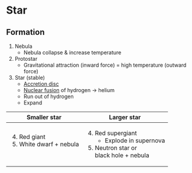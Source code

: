 # Star

## Formation

1. Nebula
   - Nebula collapse & increase temperature
2. Protostar
   - Gravitational attraction (inward force) = high temperature (outward force)
3. Star (stable)
   - [Accretion disc](./solar-system.md#accretion-model)
   - [Nuclear fusion](./fission-and-fusion.md#fusion) of hydrogen → helium
   - Run out of hydrogen
   - Expand

| Smaller star                                                         | Larger star                                                                                                                     |
| -------------------------------------------------------------------- | ------------------------------------------------------------------------------------------------------------------------------- |
| <ol start=4><li>Red giant</li><li>White dwarf + nebula</li></ol><br> | <ol start=4><li>Red supergiant<ul><li>Explode in supernova</li></ul></li><li>Neutron star or <br> black hole + nebula</li></ol> |
